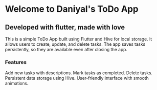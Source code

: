 # Welcome to Daniyal's ToDo App

## Developed with flutter, made with love

This is a simple ToDo App built using Flutter and Hive for local storage. It allows users to create, update, and delete tasks. The app saves tasks persistently, so they are available even after closing the app.

### Features

Add new tasks with descriptions.
Mark tasks as completed.
Delete tasks.
Persistent data storage using Hive.
User-friendly interface with smooth animations.
